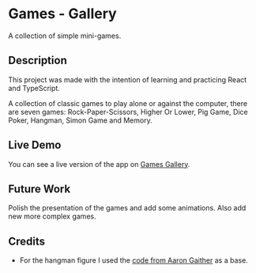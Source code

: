 # Games - Gallery

A collection of simple mini-games.

## Description

This project was made with the intention of learning and practicing React and TypeScript.

A collection of classic games to play alone or against the computer, there are seven games: Rock-Paper-Scissors, Higher
Or Lower, Pig Game, Dice Poker, Hangman, Simon Game and Memory.

## Live Demo

You can see a live version of the app on [Games Gallery](https://mygamesgallery.netlify.app/).

## Future Work

Polish the presentation of the games and add some animations. Also add new more complex games.

## Credits

- For the hangman figure I used the [code from Aaron Gaither](https://codepen.io/aaronng/pen/JNRqYe) as a base.
